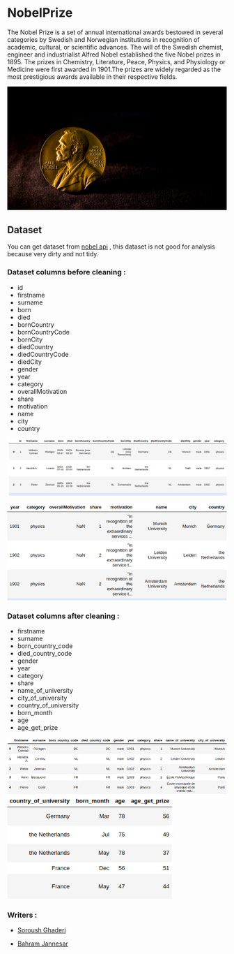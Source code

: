 # NobelPrize
The Nobel Prize is a set of annual international awards bestowed in several categories by Swedish and Norwegian institutions in recognition of academic, cultural, or scientific advances. The will of the Swedish chemist, engineer and industrialist Alfred Nobel established the five Nobel prizes in 1895. The prizes in Chemistry, Literature, Peace, Physics, and Physiology or Medicine were first awarded in 1901.The prizes are widely regarded as the most prestigious awards available in their respective fields.

![](https://github.com/BahramJannesar/NobelPrize/blob/master/image/52993-landscape-full-width-2x.jpg)

## Dataset 
You can get dataset from [nobel api](https://nobelprize.readme.io/docs)  , this dataset is not good for analysis because very dirty and not tidy.

### Dataset columns before cleaning :

* id
* firstname
* surname
* born
* died
* bornCountry
* bornCountryCode
* bornCity
* diedCountry
* diedCountryCode
* diedCity
* gender
* year
* category
* overallMotivation
* share
* motivation
* name
* city
* country

![](https://github.com/BahramJannesar/NobelPrize/blob/master/image/before1.png)

![](https://github.com/BahramJannesar/NobelPrize/blob/master/image/before2.png)

### Dataset columns after cleaning :

* firstname
* surname
* born_country_code
* died_country_code
* gender
* year
* category
* share
* name_of_university
* city_of_university
* country_of_university
* born_month
* age
* age_get_prize

![](https://github.com/BahramJannesar/NobelPrize/blob/master/image/after.png)
![](https://github.com/BahramJannesar/NobelPrize/blob/master/image/after1.png)

### Writers :

* [Soroush Ghaderi](https://github.com/SoroushGhaderi)

* [Bahram Jannesar](https://github.com/bahramjannesar)






